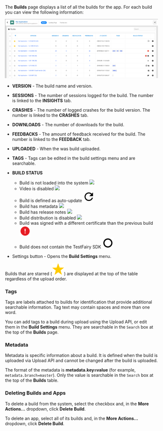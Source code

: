 
The **Builds** page displays a list of all the builds for the app. For each build you can view the following information:

![Builds Table](/img/dashboard/builds-table.png)

- **VERSION** - The build name and version.

- **SESSIONS** - The number of sessions logged for the build. The number is linked to the **INSIGHTS** tab.

- **CRASHES** - The number of logged crashes for the build version. The number is linked to the **CRASHES** tab.

- **DOWNLOADS** - The number of downloads for the build.

- **FEEDBACKS** - The amount of feedback received for the build. The number is linked to the **FEEDBACK** tab.

- **UPLOADED** - When the was build uploaded.

- **TAGS** - Tags can be edited in the build settings menu and are searchable.

- **BUILD STATUS**
  - Build is not loaded into the system ![](/img/dashboard/status-icon-app-not-uploaded.png)  
  - Video is disabled ![](/img/dashboard/status-icon-no-video.png)
  - Build is defined as auto-update ![](/img/dashboard/status-icon-auto-update.png)
  - Build has metadata ![](/img/dashboard/status-icon-metadata.png)
  - Build has release notes ![](/img/dashboard/status-icon-comment.png)
  - Build distribution is disabled ![](/img/dashboard/ic_close_black_36.png)
  - Build was signed with a different certificate than the previous build ![](/img/dashboard/ic_error_red_48dp.png)
  - Build does not contain the TestFairy SDK ![](/img/dashboard/status-icon-no-sdk.png)

- Settings button - Opens the **Build Settings** menu.

Builds that are starred (![](/img/dashboard/star-yellow.png)) are displayed at the top of the table regardless of the upload order.

### Tags

Tags are labels attached to builds for identification that provide additional searchable information. Tag text may contain spaces and more than one word.

You can add tags to a build during upload using the Upload API, or edit them in the **Build Settings** menu. They are searchable in the `Search` box at the top of the **Builds** page.

### Metadata

Metadata is specific information about a build. It is defined when the build is uploaded via Upload API and cannot be changed after the build is uploaded.

The format of the metadata is **metadata.key=value** (for example, `metadata.branch=master`). Only the value is searchable in the `Search` box at the top of the **Builds** table.

### Deleting Builds and Apps

To delete a build from the system, select the checkbox and, in the **More Actions…** dropdown, click **Delete Build**.

To delete an app, select all of its builds and, in the **More Actions…** dropdown, click **Delete Build**.
